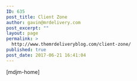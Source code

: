 ```yaml
---
ID: 635
post_title: Client Zone
author: gavin@mrdelivery.com
post_excerpt: ""
layout: page
permalink: >
  http://www.themrdeliveryblog.com/client-zone/
published: true
post_date: 2017-06-21 16:41:04
---
```

[mdjm-home]